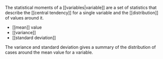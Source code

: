 The statistical moments of a [[variables|variable]] are a set of statistics that describe the [[central tendency]] for a single variable and the [[distribution]] of values around it. 
- [[mean]] value
- [[variance]]
- [[standard deviation]]

The variance and standard deviation gives a summary of the distribution of cases around the mean value for a variable. 